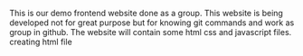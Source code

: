 This is our demo frontend website done as a group. This website is being developed not for great purpose but for knowing git commands and work as group in github. The website will contain some html css and javascript files.
creating html file 
